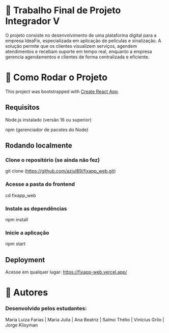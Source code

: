 # 🏫 Trabalho Final de Projeto Integrador V

O projeto consiste no desenvolvimento de uma plataforma digital para a empresa IdeaFix, especializada em aplicação de películas e sinalização. A solução permite que os clientes visualizem serviços, agendem atendimentos e recebam suporte em tempo real, enquanto a empresa gerencia agendamentos e clientes de forma centralizada e eficiente.


# 🚀 Como Rodar o Projeto

This project was bootstrapped with [Create React App](https://github.com/facebook/create-react-app).

## Requisitos

Node.js instalado (versão 16 ou superior)

npm (gerenciador de pacotes do Node)

## Rodando localmente

### Clone o repositório (se ainda não fez)
git clone (https://github.com/aziul89/fixapp_web.git)

### Acesse a pasta do frontend
cd fixapp_web

### Instale as dependências
npm install

### Inicie a aplicação
npm start

## Deployment

Acesse em qualquer lugar: https://fixapp-web.vercel.app/

# 👤 Autores

### Desenvolvido pelos estudantes:
Maria Luiza Farias |
Maria Julia |
Ana Beatriz |
Salmo Thélio |
Vinícius Grilo |
Jorge Klisyman

